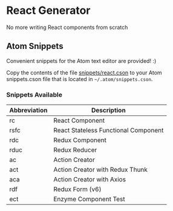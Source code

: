 # React Generator

No more writing React components from scratch

## Atom Snippets

Convenient snippets for the Atom text editor are provided! :)

Copy the contents of the file [snippets/react.cson](snippets/react.cson) to your Atom snippets.cson file that is located in `~/.atom/snippets.cson`.

### Snippets Available

| Abbreviation | Description |
|--------------|-------------|
| rc | React Component |
| rsfc | React Stateless Functional Component |
| rdc | Redux Component |
| rduc | Redux Reducer |
| ac | Action Creator |
| act | Action Creator with Redux Thunk |
| aca | Action Creator with Axios |
| rdf | Redux Form (v6) |
| ect | Enzyme Component Test |
